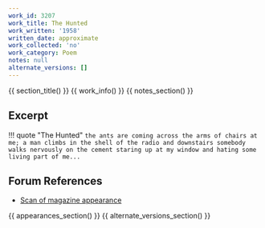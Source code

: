 ```yaml
---
work_id: 3207
work_title: The Hunted
work_written: '1958'
written_date: approximate
work_collected: 'no'
work_category: Poem
notes: null
alternate_versions: []
---
```


{{ section_title() }}
{{ work_info() }}
{{ notes_section() }}
## Excerpt
!!! quote "The Hunted"
    ```
    the ants are coming across the arms of chairs at me;
    a man climbs in the shell of the radio
    and downstairs somebody walks nervously on the cement
    staring up at my window and hating some living part of me...
    ```

## Forum References
- [Scan of magazine appearance](https://bukowskiforum.com/showthread.php?t=402)

{{ appearances_section() }}
{{ alternate_versions_section() }}